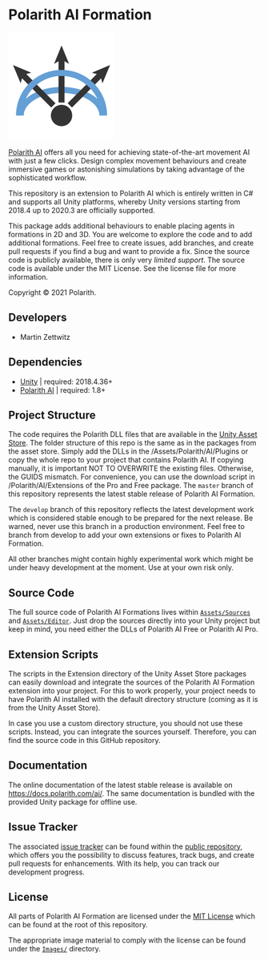 # Polarith AI Formation

![](Images/polarith-ai.png)

[Polarith AI](https://polarith.com/ai/) offers all you need for achieving state-of-the-art movement
AI with just a few clicks. Design complex movement behaviours and create immersive games or
astonishing simulations by taking advantage of the sophisticated workflow.

This repository is an extension to Polarith AI which is entirely written in C# and supports all
Unity platforms, whereby Unity versions starting from 2018.4 up to 2020.3 are officially supported.

This package adds additional behaviours to enable placing agents in formations in 2D and 3D. You are
welcome to explore the code and to add additional formations. Feel free to create issues, add
branches, and create pull requests if you find a bug and want to provide a fix. Since the source
code is publicly available, there is only very *limited support*. The source code is available under
the MIT License. See the license file for more information.

Copyright © 2021 Polarith.


## Developers

+ Martin Zettwitz


## Dependencies

+ [Unity](https://unity3d.com/) | required: 2018.4.36+
+ [Polarith AI](https://assetstore.unity.com/publishers/23798) | required: 1.8+


## Project Structure

The code requires the Polarith DLL files that are available in the [Unity Asset
Store](https://assetstore.unity.com/publishers/23798). The folder structure of this repo is the same
as in the packages from the asset store. Simply add the DLLs in the /Assets/Polarith/AI/Plugins or
copy the whole repo to your project that contains Polarith AI. If copying manually, it is important
NOT TO OVERWRITE the existing files. Otherwise, the GUIDS mismatch. For convenience, you can use the
download script in /Polarith/AI/Extensions of the Pro and Free package. The `master` branch of this
repository represents the latest stable release of Polarith AI Formation.

The `develop` branch of this repository reflects the latest development work which is considered
stable enough to be prepared for the next release. Be warned, never use this branch in a production
environment. Feel free to branch from develop to add your own extensions or fixes to Polarith AI
Formation.

All other branches might contain highly experimental work which might be under heavy development at
the moment. Use at your own risk only.


## Source Code

The full source code of Polarith AI Formations lives within [`Assets/Sources`](Assets/Sources) and
[`Assets/Editor`](Assets/Editor). Just drop the sources directly into your Unity project but keep in
mind, you need either the DLLs of Polarith AI Free or Polarith AI Pro.


## Extension Scripts

The scripts in the Extension directory of the Unity Asset Store packages can easily download and
integrate the sources of the Polarith AI Formation extension into your project. For this to work
properly, your project needs to have Polarith AI installed with the default directory structure
(coming as it is from the Unity Asset Store).

In case you use a custom directory structure, you should not use these scripts. Instead, you can
integrate the sources yourself. Therefore, you can find the source code in this GitHub repository.


## Documentation

The online documentation of the latest stable release is available on https://docs.polarith.com/ai/.
The same documentation is bundled with the provided Unity package for offline use.


## Issue Tracker

The associated [issue tracker](https://github.com/Polarith/AI-Formation/issues) can be found within
the [public repository](https://github.com/Polarith/AI-Formation), which offers you the possibility
to discuss features, track bugs, and create pull requests for enhancements. With its help, you can
track our development progress.


## License

All parts of Polarith AI Formation are licensed under the [MIT License](LICENSE) which can be found
at the root of this repository.

The appropriate image material to comply with the license can be found under the
[`Images/`](Images/) directory.
